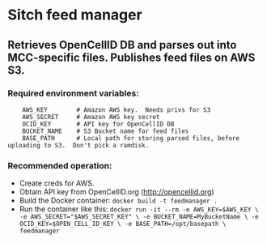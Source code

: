 # Sitch feed manager

## Retrieves OpenCellID DB and parses out into MCC-specific files.  Publishes feed files on AWS S3.

### Required environment variables:

        AWS_KEY        # Amazon AWS key.  Needs privs for S3
        AWS_SECRET     # Amazon AWS key secret
        OCID_KEY       # API key for OpenCellID DB
        BUCKET_NAME    # S3 Bucket name for feed files
        BASE_PATH      # Local path for storing parsed files, before uploading to S3.  Don't pick a ramdisk.


### Recommended operation:

* Create creds for AWS.
* Obtain API key from OpenCellID.org (http://opencellid.org)
* Build the Docker container: `docker build -t feedmanager .`
* Run the container like this:
`docker run -it --rm -e AWS_KEY=$AWS_KEY \
-e AWS_SECRET="$AWS_SECRET_KEY" \
-e BUCKET_NAME=MyBucketName \
-e OCID_KEY=$OPEN_CELL_ID_KEY \
-e BASE_PATH=/opt/basepath \
feedmanager`

